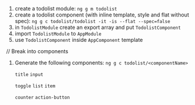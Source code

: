 1. create a todolist module: `ng g m todolist`
2. create a todolist component (with inline template, style and flat without spec): 
   `ng g c todolist/todolist -it -is --flat --spec=false`
3. in `TodolistModule` create an export array and put `TodolistComponent`    
4. import `TodolistModule` to `AppModule`
5. use `TodolistComponent` inside `AppComponent` template

// Break into components
1. Generate the following components:
    `ng g c todolist/<componentName>`

    `title`
    `input`
    
    `toggle`
    `list`
    `item`
   
    `counter`
    `action-button`
